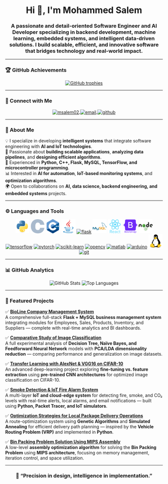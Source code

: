 <h1 align="center">Hi 👋, I'm Mohammed Salem</h1>
<h3 align="center">
A passionate and detail-oriented <b>Software Engineer</b> and <b>AI Developer</b> specializing in 
<b>backend development, machine learning, embedded systems, and intelligent data-driven solutions</b>.  
I build scalable, efficient, and innovative software that bridges technology and real-world impact.
</h3>

---

### 🏆 GitHub Achievements
<p align="center">
  <a href="https://github.com/ryo-ma/github-profile-trophy">
    <img src="https://github-profile-trophy.vercel.app/?username=msalem02&theme=gruvbox&margin-w=10&margin-h=10&no-frame=true" alt="GitHub trophies"/>
  </a>
</p>

---

### 🔗 Connect with Me
<p align="center">
  <a href="https://linkedin.com/in/msalem02" target="blank">
    <img align="center" src="https://raw.githubusercontent.com/rahuldkjain/github-profile-readme-generator/master/src/images/icons/Social/linked-in-alt.svg" alt="msalem02" height="40" width="40" />
  </a>
  <a href="mailto:salemmohamad926@gmail.com" target="blank">
    <img align="center" src="https://cdn-icons-png.flaticon.com/512/281/281769.png" alt="email" height="40" width="40" />
  </a>
  <a href="https://github.com/msalem02" target="blank">
    <img align="center" src="https://cdn-icons-png.flaticon.com/512/25/25231.png" alt="github" height="40" width="40" />
  </a>
</p>

---

### 🧠 About Me

💡 I specialize in developing **intelligent systems** that integrate software engineering with **AI and IoT technologies**.  
🚀 Passionate about **building scalable applications**, **analyzing data pipelines**, and **designing efficient algorithms**.  
🔬 Experienced in **Python, C++, Flask, MySQL, TensorFlow, and microcontroller programming**.  
📊 Interested in **AI for automation**, **IoT-based monitoring systems**, and **optimization algorithms**.  
🌍 Open to collaborations on **AI, data science, backend engineering, and embedded systems** projects.

---

### ⚙️ Languages and Tools
<p align="center">
  <a href="https://www.python.org" target="_blank" rel="noreferrer"><img src="https://raw.githubusercontent.com/devicons/devicon/master/icons/python/python-original.svg" alt="python" width="45" height="45"/></a>
  <a href="https://www.cprogramming.com/" target="_blank" rel="noreferrer"><img src="https://raw.githubusercontent.com/devicons/devicon/master/icons/c/c-original.svg" alt="c" width="45" height="45"/></a>
  <a href="https://www.w3schools.com/cpp/" target="_blank" rel="noreferrer"><img src="https://raw.githubusercontent.com/devicons/devicon/master/icons/cplusplus/cplusplus-original.svg" alt="cplusplus" width="45" height="45"/></a>
  <a href="https://www.java.com" target="_blank" rel="noreferrer"><img src="https://raw.githubusercontent.com/devicons/devicon/master/icons/java/java-original.svg" alt="java" width="45" height="45"/></a>
  <a href="https://flask.palletsprojects.com/" target="_blank" rel="noreferrer"><img src="https://www.vectorlogo.zone/logos/pocoo_flask/pocoo_flask-icon.svg" alt="flask" width="45" height="45"/></a>
  <a href="https://www.mysql.com/" target="_blank" rel="noreferrer"><img src="https://raw.githubusercontent.com/devicons/devicon/master/icons/mysql/mysql-original-wordmark.svg" alt="mysql" width="45" height="45"/></a>
  <a href="https://reactjs.org/" target="_blank" rel="noreferrer"><img src="https://raw.githubusercontent.com/devicons/devicon/master/icons/react/react-original-wordmark.svg" alt="react" width="45" height="45"/></a>
  <a href="https://getbootstrap.com" target="_blank" rel="noreferrer"><img src="https://raw.githubusercontent.com/devicons/devicon/master/icons/bootstrap/bootstrap-plain-wordmark.svg" alt="bootstrap" width="45" height="45"/></a>
  <a href="https://nodejs.org" target="_blank" rel="noreferrer"><img src="https://raw.githubusercontent.com/devicons/devicon/master/icons/nodejs/nodejs-original-wordmark.svg" alt="nodejs" width="45" height="45"/></a>
  <a href="https://www.tensorflow.org" target="_blank" rel="noreferrer"><img src="https://www.vectorlogo.zone/logos/tensorflow/tensorflow-icon.svg" alt="tensorflow" width="45" height="45"/></a>
  <a href="https://pytorch.org/" target="_blank" rel="noreferrer"><img src="https://www.vectorlogo.zone/logos/pytorch/pytorch-icon.svg" alt="pytorch" width="45" height="45"/></a>
  <a href="https://scikit-learn.org/" target="_blank" rel="noreferrer"><img src="https://upload.wikimedia.org/wikipedia/commons/0/05/Scikit_learn_logo_small.svg" alt="scikit-learn" width="45" height="45"/></a>
  <a href="https://opencv.org/" target="_blank" rel="noreferrer"><img src="https://www.vectorlogo.zone/logos/opencv/opencv-icon.svg" alt="opencv" width="45" height="45"/></a>
  <a href="https://www.mathworks.com/" target="_blank" rel="noreferrer"><img src="https://upload.wikimedia.org/wikipedia/commons/2/21/Matlab_Logo.png" alt="matlab" width="45" height="45"/></a>
  <a href="https://www.arduino.cc/" target="_blank" rel="noreferrer"><img src="https://cdn.worldvectorlogo.com/logos/arduino-1.svg" alt="arduino" width="45" height="45"/></a>
  <a href="https://www.linux.org/" target="_blank" rel="noreferrer"><img src="https://raw.githubusercontent.com/devicons/devicon/master/icons/linux/linux-original.svg" alt="linux" width="45" height="45"/></a>
  <a href="https://git-scm.com/" target="_blank" rel="noreferrer"><img src="https://www.vectorlogo.zone/logos/git-scm/git-scm-icon.svg" alt="git" width="45" height="45"/></a>
</p>

---

### 📊 GitHub Analytics
<p align="center">
  <img src="https://github-readme-stats.vercel.app/api?username=msalem02&show_icons=true&theme=tokyonight&count_private=true" alt="GitHub Stats" />
  <img src="https://github-readme-stats.vercel.app/api/top-langs/?username=msalem02&layout=compact&theme=tokyonight" alt="Top Languages" />
</p>

---

### 🧩 Featured Projects

✅ **[BioLine Company Management System](https://github.com/msalem02/BioLineCompany)**  
A comprehensive full-stack **Flask + MySQL business management system** integrating modules for Employees, Sales, Products, Inventory, and Suppliers — complete with real-time analytics and BI dashboards.

✅ **[Comparative Study of Image Classification](https://github.com/msalem02/Comparative-Study-of-Image-Classification)**  
A full experimental analysis of **Decision Tree, Naïve Bayes, and Feedforward Neural Network** models with **PCA/LDA dimensionality reduction** — comparing performance and generalization on image datasets.

✅ **[Transfer Learning with AlexNet & VGG16 on CIFAR-10](https://github.com/msalem02/Transfer-Learning-with-AlexNet-and-VGG16-on-CIFAR-10-Fine-Tuning-vs.-Feature-Extraction)**  
An advanced deep-learning project exploring **fine-tuning vs. feature extraction** using **pre-trained CNN architectures** for optimized image classification on CIFAR-10.

✅ **[Smoke Detection & IoT Fire Alarm System](https://github.com/msalem02/Smoke-Detection-and-Fire-Alarm-System)**  
A multi-layer **IoT and cloud-edge system** for detecting fire, smoke, and CO₂ levels with real-time alerts, local alarms, and email notifications — built using **Python, Packet Tracer, and IoT simulators**.

✅ **[Optimization Strategies for Local Package Delivery Operations](https://github.com/msalem02/Optimization-Strategies-for-Local-Package-Delivery-Operations)**  
A route-optimization system using **Genetic Algorithms** and **Simulated Annealing** for efficient delivery path planning — inspired by the **Vehicle Routing Problem (VRP)** and implemented in **Python**.

✅ **[Bin Packing Problem Solution Using MIPS Assembly](https://github.com/msalem02/Bin-Packing-Problem-Solution-Using-MIPS-Assembly)**  
A low-level **assembly optimization algorithm** for solving the **Bin Packing Problem** using **MIPS architecture**, focusing on memory management, iteration control, and space utilization.

---

<h3 align="center">🚀 “Precision in design, intelligence in implementation.”</h3>
